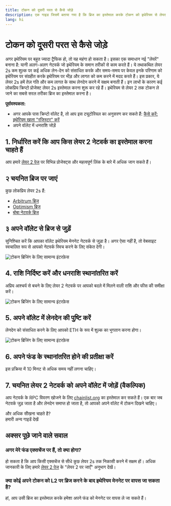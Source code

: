 ```yaml
---
title: टोकन को दूसरी परत से कैसे जोड़े
description: एक गाइड जिसमें बताया गया है कि ब्रिज का इस्तेमाल करके टोकन को इथेरियम से लेयर 2 तक कैसे ले जा सकते हैं।
lang: hi
---
```


# टोकन को दूसरी परत से कैसे जोड़े

अगर इथेरियम पर बहुत ज्यादा ट्रैफिक हो, तो यह महंगा हो सकता है। इसका एक समाधान नई "लेयरें" बनाना है: यानी अलग-अलग नेटवर्क जो इथेरियम के समान तरीकों से काम करते हैं। ये तथाकथित लेयर 2s कम शुल्क पर कई अधिक लेन-देन को संसाधित करके और समय-समय पर केवल इनके परिणाम को इथेरियम पर संग्रहीत करके इथेरियम पर भीड़ और लागत को कम करने में मदद करते हैं। इस प्रकार, ये लेयर 2s हमें तेज़ गति और कम लागत के साथ लेनदेन करने में सक्षम बनाती हैं। इन लाभों के कारण कई लोकप्रिय क्रिप्टो प्रोजेक्ट लेयर 2s इस्तेमाल करना शुरू कर रहे हैं। इथेरियम से लेयर 2 तक टोकन ले जाने का सबसे सरल तरीका ब्रिज का इस्तेमाल करना है।

**पूर्वावश्यकता:**

- अगर आपके पास क्रिप्टो वॉलेट है, तो आप इस ट्यूटोरियल का अनुसरण कर सकते हैं: [कैसे करें: इथेरियम खाता "रजिस्टर" करें](/guides/how-to-register-an-ethereum-account/)
- अपने वॉलेट में धनराशि जोड़ें

## 1. निर्धारित करें कि आप किस लेयर 2 नेटवर्क का इस्तेमाल करना चाहते हैं

आप हमारे [लेयर 2 पेज](/layer-2/) पर विभिन्न प्रोजेक्ट्स और महत्वपूर्ण लिंक के बारे में अधिक जान सकते हैं।

## २ चयनित ब्रिज पर जाएं

कुछ लोकप्रिय लेयर 2s हैं:

- [Arbitrum ब्रिज](https://bridge.arbitrum.io/?l2ChainId=42161)
- [Optimism ब्रिज](https://app.optimism.io/bridge/deposit)
- [बोबा नेटवर्क ब्रिज](https://gateway.boba.network/)

## ३ अपने वॉलेट से ब्रिज से जुड़ें

सुनिश्चित करें कि आपका वॉलेट इथेरियम मेननेट नेटवर्क से जुड़ा है। अगर ऐसा नहीं है, तो वेबसाइट स्वचालित रूप से आपको नेटवर्क स्विच करने के लिए संकेत देगी।

![टोकन ब्रिजिंग के लिए सामान्य इंटरफ़ेस](./bridge1.png)

## 4. राशि निर्दिष्ट करें और धनराशि स्थानांतरित करें

अप्रिय आश्चर्य से बचने के लिए लेयर 2 नेटवर्क पर आपको बदले में मिलने वाली राशि और फीस की समीक्षा करें।

![टोकन ब्रिजिंग के लिए सामान्य इंटरफ़ेस](./bridge2.png)

## 5. अपने वॉलेट में लेनदेन की पुष्टि करें

लेनदेन को संसाधित करने के लिए आपको ETH के रूप में शुल्क का भुगतान करना होगा।

![टोकन ब्रिजिंग के लिए सामान्य इंटरफ़ेस](./bridge3.png)

## 6. अपने फंड के स्थानांतरित होने की प्रतीक्षा करें

इस प्रक्रिया में 10 मिनट से अधिक समय नहीं लगना चाहिए।

## 7. चयनित लेयर 2 नेटवर्क को अपने वॉलेट में जोड़ें (वैकल्पिक)

आप नेटवर्क के RPC विवरण खोजने के लिए [chainlist.org](http://chainlist.org) का इस्तेमाल कर सकते हैं। एक बार जब नेटवर्क जुड़ जाता है और लेनदेन समाप्त हो जाता है, तो आपको अपने वॉलेट में टोकन दिखने चाहिए।
<br />

<InfoBanner shouldSpaceBetween emoji=":eyes:">
  <div>और अधिक सीखना चाहते है?</div>
  <ButtonLink href="/guides/">
    हमारी अन्य गाइडें देखें
  </ButtonLink>
</InfoBanner>

## अक्सर पूछे जाने वाले सवाल

### अगर मेरे फंड एक्सचेंज पर हैं, तो क्या होगा?

हो सकता है कि आप किसी एक्सचेंज से सीधे कुछ लेयर 2s तक निकासी करने में सक्षम हों। अधिक जानकारी के लिए हमारे [लेयर 2 पेज](/layer-2/) के "लेयर 2 पर जाएँ" अनुभाग देखें।

### क्या कोई अपने टोकन को L2 पर ब्रिज करने के बाद इथेरियम मेननेट पर वापस जा सकता है?

हां, आप उसी ब्रिज का इस्तेमाल करके हमेशा अपने फंड को मेननेट पर वापस ले जा सकते हैं।
